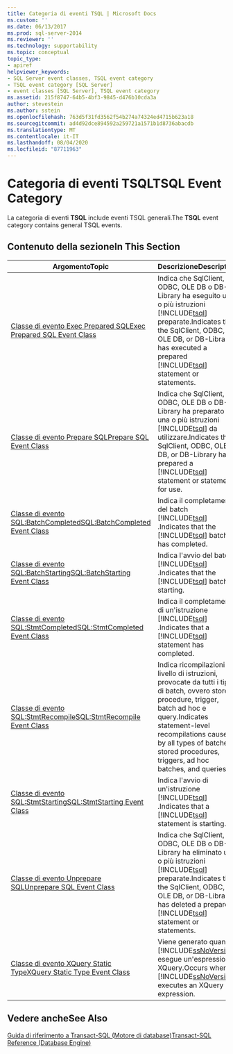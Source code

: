 ```yaml
---
title: Categoria di eventi TSQL | Microsoft Docs
ms.custom: ''
ms.date: 06/13/2017
ms.prod: sql-server-2014
ms.reviewer: ''
ms.technology: supportability
ms.topic: conceptual
topic_type:
- apiref
helpviewer_keywords:
- SQL Server event classes, TSQL event category
- TSQL event category [SQL Server]
- event classes [SQL Server], TSQL event category
ms.assetid: 215f8747-64b5-4bf3-9845-d476b10cda3a
author: stevestein
ms.author: sstein
ms.openlocfilehash: 763d5f31fd3562f54b274a74324ed4715b623a18
ms.sourcegitcommit: ad4d92dce894592a259721a1571b1d8736abacdb
ms.translationtype: MT
ms.contentlocale: it-IT
ms.lasthandoff: 08/04/2020
ms.locfileid: "87711963"
---
```

# <a name="tsql-event-category"></a><span data-ttu-id="f5bcd-102">Categoria di eventi TSQL</span><span class="sxs-lookup"><span data-stu-id="f5bcd-102">TSQL Event Category</span></span>
  <span data-ttu-id="f5bcd-103">La categoria di eventi **TSQL** include eventi TSQL generali.</span><span class="sxs-lookup"><span data-stu-id="f5bcd-103">The **TSQL** event category contains general TSQL events.</span></span>  
  
## <a name="in-this-section"></a><span data-ttu-id="f5bcd-104">Contenuto della sezione</span><span class="sxs-lookup"><span data-stu-id="f5bcd-104">In This Section</span></span>  
  
|<span data-ttu-id="f5bcd-105">Argomento</span><span class="sxs-lookup"><span data-stu-id="f5bcd-105">Topic</span></span>|<span data-ttu-id="f5bcd-106">Descrizione</span><span class="sxs-lookup"><span data-stu-id="f5bcd-106">Description</span></span>|  
|-----------|-----------------|  
|[<span data-ttu-id="f5bcd-107">Classe di evento Exec Prepared SQL</span><span class="sxs-lookup"><span data-stu-id="f5bcd-107">Exec Prepared SQL Event Class</span></span>](exec-prepared-sql-event-class.md)|<span data-ttu-id="f5bcd-108">Indica che SqlClient, ODBC, OLE DB o DB-Library ha eseguito una o più istruzioni [!INCLUDE[tsql](../../includes/tsql-md.md)] preparate.</span><span class="sxs-lookup"><span data-stu-id="f5bcd-108">Indicates that the SqlClient, ODBC, OLE DB, or DB-Library has executed a prepared [!INCLUDE[tsql](../../includes/tsql-md.md)] statement or statements.</span></span>|  
|[<span data-ttu-id="f5bcd-109">Classe di evento Prepare SQL</span><span class="sxs-lookup"><span data-stu-id="f5bcd-109">Prepare SQL Event Class</span></span>](prepare-sql-event-class.md)|<span data-ttu-id="f5bcd-110">Indica che SqlClient, ODBC, OLE DB o DB-Library ha preparato una o più istruzioni [!INCLUDE[tsql](../../includes/tsql-md.md)] da utilizzare.</span><span class="sxs-lookup"><span data-stu-id="f5bcd-110">Indicates that SqlClient, ODBC, OLE DB, or DB-Library has prepared a [!INCLUDE[tsql](../../includes/tsql-md.md)] statement or statements for use.</span></span>|  
|[<span data-ttu-id="f5bcd-111">Classe di evento SQL:BatchCompleted</span><span class="sxs-lookup"><span data-stu-id="f5bcd-111">SQL:BatchCompleted Event Class</span></span>](sql-batchcompleted-event-class.md)|<span data-ttu-id="f5bcd-112">Indica il completamento del batch [!INCLUDE[tsql](../../includes/tsql-md.md)] .</span><span class="sxs-lookup"><span data-stu-id="f5bcd-112">Indicates that the [!INCLUDE[tsql](../../includes/tsql-md.md)] batch has completed.</span></span>|  
|[<span data-ttu-id="f5bcd-113">Classe di evento SQL:BatchStarting</span><span class="sxs-lookup"><span data-stu-id="f5bcd-113">SQL:BatchStarting Event Class</span></span>](sql-batchstarting-event-class.md)|<span data-ttu-id="f5bcd-114">Indica l'avvio del batch [!INCLUDE[tsql](../../includes/tsql-md.md)] .</span><span class="sxs-lookup"><span data-stu-id="f5bcd-114">Indicates that the [!INCLUDE[tsql](../../includes/tsql-md.md)] batch is starting.</span></span>|  
|[<span data-ttu-id="f5bcd-115">Classe di evento SQL:StmtCompleted</span><span class="sxs-lookup"><span data-stu-id="f5bcd-115">SQL:StmtCompleted Event Class</span></span>](sql-stmtcompleted-event-class.md)|<span data-ttu-id="f5bcd-116">Indica il completamento di un'istruzione [!INCLUDE[tsql](../../includes/tsql-md.md)] .</span><span class="sxs-lookup"><span data-stu-id="f5bcd-116">Indicates that a [!INCLUDE[tsql](../../includes/tsql-md.md)] statement has completed.</span></span>|  
|[<span data-ttu-id="f5bcd-117">Classe di evento SQL:StmtRecompile</span><span class="sxs-lookup"><span data-stu-id="f5bcd-117">SQL:StmtRecompile Event Class</span></span>](sql-stmtrecompile-event-class.md)|<span data-ttu-id="f5bcd-118">Indica ricompilazioni a livello di istruzioni, provocate da tutti i tipi di batch, ovvero stored procedure, trigger, batch ad hoc e query.</span><span class="sxs-lookup"><span data-stu-id="f5bcd-118">Indicates statement-level recompilations caused by all types of batches: stored procedures, triggers, ad hoc batches, and queries.</span></span>|  
|[<span data-ttu-id="f5bcd-119">Classe di evento SQL:StmtStarting</span><span class="sxs-lookup"><span data-stu-id="f5bcd-119">SQL:StmtStarting Event Class</span></span>](sql-stmtstarting-event-class.md)|<span data-ttu-id="f5bcd-120">Indica l'avvio di un'istruzione [!INCLUDE[tsql](../../includes/tsql-md.md)] .</span><span class="sxs-lookup"><span data-stu-id="f5bcd-120">Indicates that a [!INCLUDE[tsql](../../includes/tsql-md.md)] statement is starting.</span></span>|  
|[<span data-ttu-id="f5bcd-121">Classe di evento Unprepare SQL</span><span class="sxs-lookup"><span data-stu-id="f5bcd-121">Unprepare SQL Event Class</span></span>](unprepare-sql-event-class.md)|<span data-ttu-id="f5bcd-122">Indica che SqlClient, ODBC, OLE DB o DB-Library ha eliminato una o più istruzioni [!INCLUDE[tsql](../../includes/tsql-md.md)] preparate.</span><span class="sxs-lookup"><span data-stu-id="f5bcd-122">Indicates that the SqlClient, ODBC, OLE DB, or DB-Library has deleted a prepared [!INCLUDE[tsql](../../includes/tsql-md.md)] statement or statements.</span></span>|  
|[<span data-ttu-id="f5bcd-123">Classe di evento XQuery Static Type</span><span class="sxs-lookup"><span data-stu-id="f5bcd-123">XQuery Static Type Event Class</span></span>](xquery-static-type-event-class.md)|<span data-ttu-id="f5bcd-124">Viene generato quando [!INCLUDE[ssNoVersion](../../includes/ssnoversion-md.md)] esegue un'espressione XQuery.</span><span class="sxs-lookup"><span data-stu-id="f5bcd-124">Occurs when [!INCLUDE[ssNoVersion](../../includes/ssnoversion-md.md)] executes an XQuery expression.</span></span>|  
  
## <a name="see-also"></a><span data-ttu-id="f5bcd-125">Vedere anche</span><span class="sxs-lookup"><span data-stu-id="f5bcd-125">See Also</span></span>  
 [<span data-ttu-id="f5bcd-126">Guida di riferimento a Transact-SQL &#40;Motore di database&#41;</span><span class="sxs-lookup"><span data-stu-id="f5bcd-126">Transact-SQL Reference &#40;Database Engine&#41;</span></span>](/sql/t-sql/language-reference)  
  
  
